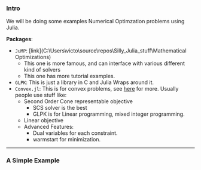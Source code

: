 ### **Intro**

We will be doing some examples Numerical Optimzation problems using Julia. 

**Packages**: 
* `JuMP`: [link](C:\Users\victo\source\repos\Silly_Julia_stuff\Mathematical Optimizations)
  * This one is more famous, and can interface with various different kind of solvers
  * This one has more tutorial examples. 
* `GLPK`: This is just a library in C and Julia Wraps around it. 
* `Convex.jl`: This is for convex problems, see [here](https://jump.dev/Convex.jl/stable/) for more. Usually people use stuff like: 
  * Second Order Cone representable objective 
    * SCS solver is the best
    * GLPK is for Linear programming, mixed integer programming. 
  * Linear objective
  * Advanced Features: 
    * Dual variables for each constraint. 
    * warmstart for minimization. 

---
### **A Simple Example**


